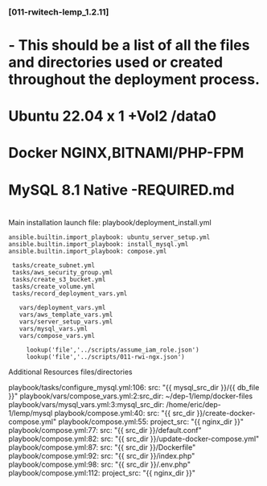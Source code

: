 
###  [011-rwitech-lemp_1.2.11] 

# -  This should be a list of all the files and directories used or created throughout the deployment process.

#
#  Ubuntu 22.04 x 1 +Vol2 /data0
#  Docker NGINX,BITNAMI/PHP-FPM
#  MySQL 8.1 Native -REQUIRED.md
#

  Main installation launch file: playbook/deployment_install.yml

    ansible.builtin.import_playbook: ubuntu_server_setup.yml
    ansible.builtin.import_playbook: install_mysql.yml
    ansible.builtin.import_playbook: compose.yml

     tasks/create_subnet.yml
     tasks/aws_security_group.yml
     tasks/create_s3_bucket.yml
     tasks/create_volume.yml
     tasks/record_deployment_vars.yml

       vars/deployment_vars.yml
       vars/aws_template_vars.yml
       vars/server_setup_vars.yml
       vars/mysql_vars.yml 
       vars/compose_vars.yml

         lookup('file','../scripts/assume_iam_role.json')
         lookup('file','../scripts/011-rwi-ngx.json')

Additional Resources files/directories


playbook/tasks/configure_mysql.yml:106:        src: "{{ mysql_src_dir }}/{{ db_file }}"
playbook/vars/compose_vars.yml:2:src_dir: ~/dep-1/lemp/docker-files
playbook/vars/mysql_vars.yml:3:mysql_src_dir: /home/eric/dep-1/lemp/mysql
playbook/compose.yml:40:        src: "{{ src_dir }}/create-docker-compose.yml"
playbook/compose.yml:55:        project_src: "{{ nginx_dir }}"
playbook/compose.yml:77:        src: "{{ src_dir }}/default.conf"
playbook/compose.yml:82:        src: "{{ src_dir }}/update-docker-compose.yml"
playbook/compose.yml:87:        src: "{{ src_dir }}/Dockerfile"
playbook/compose.yml:92:        src: "{{ src_dir }}/index.php"
playbook/compose.yml:98:        src: "{{ src_dir }}/.env.php"
playbook/compose.yml:112:        project_src: "{{ nginx_dir }}"

